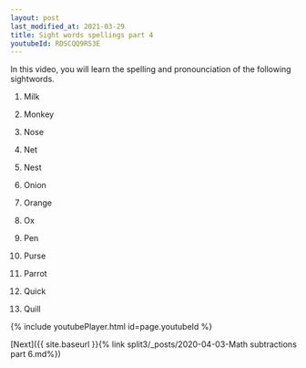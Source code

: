 ```yaml
---
layout: post
last_modified_at: 2021-03-29
title: Sight words spellings part 4
youtubeId: RDSCQQ9R53E
---
```

 
In this video, you will learn the spelling and pronounciation of the following sightwords.

1) Milk

2) Monkey

3) Nose

4) Net

5) Nest

6) Onion

7) Orange

8) Ox

9) Pen

10) Purse

11) Parrot

12) Quick

13) Quill



 
{% include youtubePlayer.html id=page.youtubeId %}
 
 

[Next]({{ site.baseurl }}{% link  split3/_posts/2020-04-03-Math subtractions part 6.md%})
 
